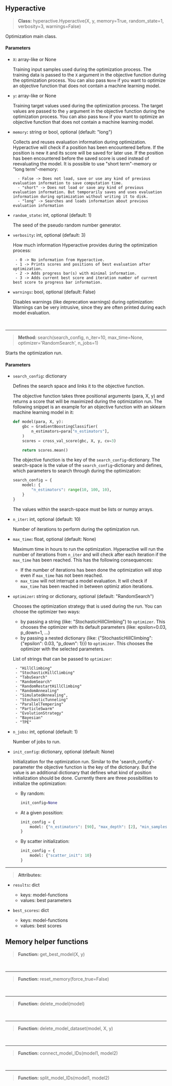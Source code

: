 ## Hyperactive

> **Class:** hyperactive.Hyperactive(X, y, memory=True, random_state=1, verbosity=3, warnings=False)

Optimization main class.

#### Parameters

 - ``X``**:** array-like or None

    Training input samples used during the optimization process.
    The training data is passed to the ``X`` argument in the objective function during the optimization process.
    You can also pass ``None`` if you want to optimize an objective function that does not contain a machine learning model.

 - ``y``**:** array-like or None

    Training target values used during the optimization process.
    The target values are passed to the ``y`` argument in the objective function during the optimization process.
    You can also pass ``None`` if you want to optimize an objective function that does not contain a machine learning model.

 - ``memory``**:** string or bool, optional (default: "long")

    Collects and reuses evaluation information during optimization. Hyperactive will check if a position has been encountered before. If the position is new it and its score will be saved for later use. If the position has been encountered before the saved score is used instead of reevaluating the model. It is possible to use "short term"-memory or "long term"-memory:

         - False -> Does not load, save or use any kind of previous evaluation information to save computation time.
         - "short" -> Does not load or save any kind of previous evaluation information. But temporarily saves and uses evaluation information during optimization without writing it to disk.
         - "long" -> Searches and loads information about previous evaluation information

 - ``random_state``**:** int, optional (default: 1)

    The seed of the pseudo random number generator.

 - ``verbosity``**:** int, optional (default: 3)

    How much information Hyperactive provides during the optimization process:

        - 0 -> No information from Hyperactive.
        - 1 -> Prints scores and positions of best evaluation after optimization.
        - 2 -> Adds progress bar(s) with minimal information.
        - 3 -> Adds current best score and iteration number of current best score to progress bar information.

 - ``warnings``**:** bool, optional (default: False)

    Disables warnings (like deprecation warnings) during optimization:
    Warnings can be very intrusive, since they are often printed during each model evaluation.

<br>

---

> **Method:** search(search_config, n_iter=10, max_time=None, optimizer='RandomSearch', n_jobs=1)

Starts the optimization run.

#### Parameters

 - ``search_config``**:** dictionary

    Defines the search space and links it to the objective function.

    The objective function takes three positional arguments (para, X, y) and returns a score that will be maximized during the optimization run. The following snippet is an example for an objective function with an sklearn machine learning model in it:

    ```python
    def model(para, X, y):
        gbc = GradientBoostingClassifier(
            n_estimators=para["n_estimators"],
        )
        scores = cross_val_score(gbc, X, y, cv=3)

        return scores.mean()
    ```
    The objective function is the key of the ``search_config``-dictionary. The search-space is the value of the ``search_config``-dictionary and defines, which parameters to search through during the optimization:
    ```python
    search_config = {
        model: {
            "n_estimators": range(10, 100, 10),
        }
    }
    ```
     The values within the search-space must be lists or numpy arrays.

 - ``n_iter``**:** int, optional (default: 10)

    Number of iterations to perform during the optimization run.

 - ``max_time``**:** float, optional (default: None)

    Maximum time in hours to run the optimization. Hyperactive will run the number of iterations from ``n_iter`` and will check after each iteration if the ``max_time`` has been reached. This has the following consequences:

     - If the number of iterations has been done the optimization will stop even if ``max_time`` has not been reached.
     - ``max_time`` will not interrupt a model evaluation. It will check if ``max_time`` has been reached in between optimiz ation iterations.

 - ``optimizer``**:** string or dictionary, optional (default: "RandomSearch")

    Chooses the optimization strategy that is used during the run.
    You can choose the optimizer two ways:

     - by passing a string (like: "StochasticHillClimbing") to ``optimizer``. This chooses the optimizer with its default parameters (like: epsilon=0.03, p_down=1, ...)
     - by passing a nested dictionary (like: {"StochasticHillClimbing": {"epsilon": 0.03, "p_down": 1}}) to ``optimizer``. This chooses the optimizer with the selected parameters.

    List of strings that can be passed to ``optimizer``:

        - "HillClimbing"
        - "StochasticHillClimbing"
        - "TabuSearch"
        - "RandomSearch"
        - "RandomRestartHillClimbing"
        - "RandomAnnealing"
        - "SimulatedAnnealing",
        - "StochasticTunneling"
        - "ParallelTempering"
        - "ParticleSwarm"
        - "EvolutionStrategy"
        - "Bayesian"
        - "TPE"



 - ``n_jobs``**:** int, optional (default: 1)

    Number of jobs to run.


 - ``init_config``**:** dictionary, optional (default: None)

     Initialization for the optimization run.
     Similar to the 'search_config'-parameter the objective function is the key of the dictionary. But the value is an additional dictionary that defines what kind of position initialization should be done. Currently there are three possibilities to initialize the optimization:

      - By random:

        ```python
        init_config=None
        ```
      - At a given possition:

        ```python
        init_config = {
            model: {"n_estimators": [90], "max_depth": [2], "min_samples_split": [5]}
        }
        ```
      - By scatter initialization:

        ```python
        init_config = {
            model: {"scatter_init": 10}
        }
        ```

---

> **Attributes:**
  - ``results``**:** dict
    - keys: model-functions
    - values: best parameters

  - ``best_scores``**:** dict
    - keys: model-functions
    - values: best scores


## Memory helper functions

> **Function:** get_best_model(X, y)


<br>

---

> **Function:** reset_memory(force_true=False)


<br>

---

> **Function:** delete_model(model)


<br>

---

> **Function:** delete_model_dataset(model, X, y)


<br>

---

> **Function:** connect_model_IDs(model1, model2)


<br>

---

> **Function:** split_model_IDs(model1, model2)

